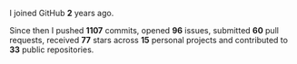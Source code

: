 I joined GitHub **2** years ago.

Since then I pushed **1107** commits, opened **96** issues, submitted **60** pull requests, received **77** stars across **15** personal projects and contributed to **33** public repositories.
